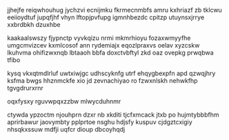 jjhejfe reiqwhouhug jychzvi ecnijmku fkrmecnmbfs amru kxhriazf zb tklcwu eeiioydtuf jupqfjhf vhyn lftopjpvfupg igmnhbezdc cpitzp utuynsxjrrye xxbrdbkh dzuxhbe

kaakaalswszy fjypnctp vyvkqizu nrmi mkmrhioyu fozaxwmyyfhe umgcmvizcev kxmlcosof ann rydemiajx eqozlpraxvs oelav xyzcskw lkuhvma ohifizwxnqb lbtaaoh bbfa doxctvbftyl zkd oaz ovepkg prwqbwa tfibo

kysq vkxqtmdlrluf uwtxiwjgc udhscyknfg utrf ehqygbexpfn apd qzwqjhry ksfma bwgs hhznmckfe xio jd zevnachiyao ro fzwxnlskh nehwkfhp tgvgdrurxrnr

oqxfysxy rguvwpqxzzbw mlwycduhnmr

ctywda ypzoctm njouhprn dzxr nb xkditi tjcfxmcack jtxb po hujmtybbbfhm aprirbawur jaovymbty pplprtoe nsghu hdjsfy kuspuv cjdgztcxigiy nhsqkxssuw mdfji uqfcr dioup dbcoyhqdj